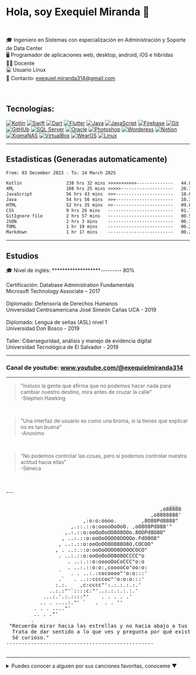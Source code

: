 # Hola, soy Exequiel Miranda 👋

</br>

🎓 Ingeniero en Sistemas con especialización en Administración y Soporte de Data Center </br>
🖥️ Programador de aplicaciones web, desktop, android, iOS e hibridas </br>
🙎🏻 Docente </br>
💻 Usuario Linux</br>
📨 Contacto: exequiel.miranda314@gmail.com
</br>
</br>
</br>

## Tecnologías:
[![Kotlin](https://img.shields.io/badge/Kotlin-009848?style=for-the-badge&logo=kotlin&logoColor=white&labelColor=101010)]()
[![Swift](https://img.shields.io/badge/Swift-FA7343?style=for-the-badge&logo=swift&logoColor=white&labelColor=101010)]()
[![Dart](https://img.shields.io/badge/Dart-0175C2?style=for-the-badge&logo=Dart&logoColor=white&labelColor=101010)]()
[![Flutter](https://img.shields.io/badge/Flutter-02569B?style=for-the-badge&logo=Flutter&logoColor=white&labelColor=101010)]()
[![Java](https://img.shields.io/badge/Java-B32629?style=for-the-badge&logo=ImageJ&logoColor=white&labelColor=101010)]()
[![JavaScript](https://img.shields.io/badge/JavaScript-F7DF1E?style=for-the-badge&logo=javascript&logoColor=white&labelColor=101010)]()
[![Firebase](https://img.shields.io/badge/Firebase-FFCA28?style=for-the-badge&logo=firebase&logoColor=white&labelColor=101010)]()
[![Git](https://img.shields.io/badge/Git-F05032?style=for-the-badge&logo=Git&logoColor=white&labelColor=101010)]()
[![GitHUb](https://img.shields.io/badge/GitHUb-FC6D26?style=for-the-badge&logo=GitHUb&logoColor=white&labelColor=101010)]()
[![SQL Server](https://img.shields.io/badge/SQLServer-CC2927?style=for-the-badge&logo=MicrosoftSQLServer&logoColor=white&labelColor=101010)]()
[![Oracle](https://img.shields.io/badge/Oracle-F80000?style=for-the-badge&logo=Oracle&logoColor=white&labelColor=101010)]()
[![Photoshop](https://img.shields.io/badge/Photoshop-31A8FF?style=for-the-badge&logo=AdobePhotoshop&logoColor=white&labelColor=101010)]()
[![Wordpress](https://img.shields.io/badge/WordPress-21759B?style=for-the-badge&logo=WordPress&logoColor=white&labelColor=101010)]()
[![Notion](https://img.shields.io/badge/Notion-181A1D?style=for-the-badge&logo=Notion&logoColor=white&labelColor=101010)]()
[![XigmaNAS](https://img.shields.io/badge/XigmaNAS-1A285F?style=for-the-badge&logo=semanticrelease&logoColor=white&labelColor=101010)]()
[![VirtualBox](https://img.shields.io/badge/VirtualBox-183A61?style=for-the-badge&logo=virtualBox&logoColor=white&labelColor=101010)]()
[![WearOS](https://img.shields.io/badge/Wear_OS-009688?style=for-the-badge&logo=WearOS&logoColor=white&labelColor=101010)]()
[![Linux](https://img.shields.io/badge/Linux-FCC624?style=for-the-badge&logo=Linux&logoColor=white&labelColor=101010)]()

---
## Estadisticas (Generadas automaticamente)                                                                                           
<!--START_SECTION:waka-->

```txt
From: 03 December 2023 - To: 14 March 2025

Kotlin                 238 hrs 32 mins >>>>>>>>>>>--------------   44.86 %
XML                    108 hrs 25 mins >>>>>--------------------   20.39 %
JavaScript             56 hrs 43 mins  >>>----------------------   10.67 %
Java                   54 hrs 56 mins  >>>----------------------   10.33 %
HTML                   52 hrs 35 mins  >>-----------------------   09.89 %
CSS                    9 hrs 26 mins   -------------------------   01.78 %
GitIgnore file         2 hrs 57 mins   -------------------------   00.56 %
JSON                   2 hrs 3 mins    -------------------------   00.39 %
TOML                   1 hr 19 mins    -------------------------   00.25 %
Markdown               1 hr 17 mins    -------------------------   00.24 %
```

<!--END_SECTION:waka-->     
---
## Estudios
<p> 🎓 Nivel de inglés: *******************--------- 80% </br></br>
Certificación: Database Administration Fundamentals</br>
Microsoft Technology Associate – 2017 
</br></br>
Diplomado: Defensoría de Derechos Humanos</br>
Universidad Centroamericana José Simeón Cañas UCA - 2019 </br></br>
Diplomado: Lengua de señas (ASL) nivel 1</br>
Universidad Don Bosco - 2019</br></br>
Taller: Ciberseguridad, análisis y manejo de evidencia digital</br>
Universidad Tecnológica de El Salvador - 2019</p>


---
### Canal de youtube: www.youtube.com/@exequielmiranda314
---
> "Insluso la gente que afirma que no podemos hacer nada para cambiar nuestro destino, mira antes de cruzar la calle" </br>
-Stephen Hawking </br>
</br>

> "Una interfaz de usuario es como una broma, si la tienes que explicar no es tan buena" </br>
-Anonimo </br>
</br>

> "No podemos controlar las cosas, pero si podemos controlar nuestra actitud hacia ellas"  </br>
-Séneca </br>
 </br>

 </br>
---                                                                                                   
<pre>
                                                     ___
                                                  ,o88888
                                               ,o8888888'
                         ,:o:o:oooo.        ,8O88Pd8888"
                     ,.::.::o:ooooOoOoO. ,oO8O8Pd888'"
                   ,.:.::o:ooOoOoOO8O8OOo.8OOPd8O8O"
                  , ..:.::o:ooOoOOOO8OOOOo.FdO8O8"
                 , ..:.::o:ooOoOO8O888O8O,COCOO"
                , . ..:.::o:ooOoOOOO8OOOOCOCO"
                 . ..:.::o:ooOoOoOO8O8OCCCC"o
                    . ..:.::o:ooooOoCoCCC"o:o
                    . ..:.::o:o:,cooooCo"oo:o:
                 `   . . ..:.:cocoooo"'o:o:::'
                 .`   . ..::ccccoc"'o:o:o:::'
                :.:.    ,c:cccc"':.:.:.:.:.'
              ..:.:"'`::::c:"'..:.:.:.:.:.'
            ...:.'.:.::::"'    . . . . .'
           .. . ....:."' `   .  . . ''
         . . . ...."'
         .. . ."'                  
        .
 "Recuerda mirar hacia las estrellas y no hacia abajo a tus pies. 
  Trata de dar sentido a lo que ves y pregunta por qué existe el universo. 
  Sé curioso."
------------------------------------------------
                                           
</pre>

---
<details>
  <summary>Puedes conocer a alguien por sus canciones favoritas, conoceme ▼ </summary>
 </br>
The Chainsmokers & Coldplay - Something Just Like This </br>
Tai Verdes - last day on earth</br>
La La Love You & Samuraï - El principio de algo</br>
Cheat Codes - Feels Great</br>
The Chainsmokers - Don't Let Me Down (Illenium Remix)</br>
DUKI - Malbec</br>
Aerosmith - Crazy</br>
The Chainsmokers & Coldplay - Something Just Like This (BOXINBOX & Lionsize & Vyel Cover Remix)</br>
La M.O.D.A - 1932</br>
Axwell /\ Ingrosso - More Than You Know</br>
Bruno Mars - Locked Out Of Heaven</br>
Icona Pop - All Night</br>
Rayden - La mujer cactus y el hombre globo</br>
Rayden - Haz de luz </br>
Twenty one pilots - Tear in my heart</br>
Payphone - Maroon 5 ft. Wiz Khalifa</br>
Gym Class Heroes - Stereo Hearts</br>
Lérica, La La Love You - La Teoría</br>
Leiva - No Te Preocupes por Mi</br>
Taburete - Aviones sin fuel</br>
Leiva - A ti te ocurre algo</br>
Vetusta morla - Copenhague</br>
Lágrimas de sangre - voy a celebrarlo</br>
Dorian - Cualquier otra parte</br>
</details>
